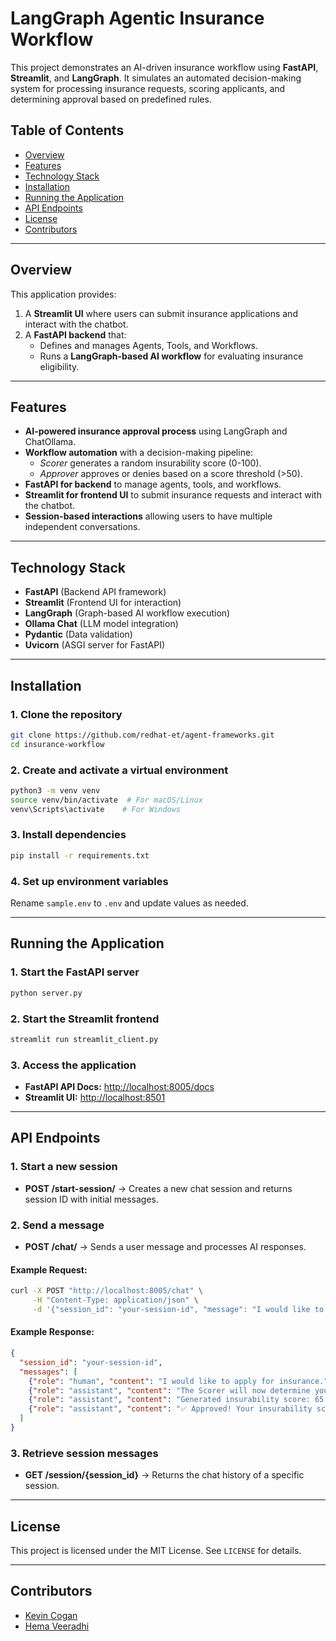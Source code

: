 # LangGraph Agentic Insurance Workflow

This project demonstrates an AI-driven insurance workflow using **FastAPI**, **Streamlit**, and **LangGraph**. It simulates an automated decision-making system for processing insurance requests, scoring applicants, and determining approval based on predefined rules.

## Table of Contents
- [Overview](#overview)
- [Features](#features)
- [Technology Stack](#technology-stack)
- [Installation](#installation)
- [Running the Application](#running-the-application)
- [API Endpoints](#api-endpoints)
- [License](#license)
- [Contributors](#contributors)

---

## Overview
This application provides:
1. A **Streamlit UI** where users can submit insurance applications and interact with the chatbot.
2. A **FastAPI backend** that:
   - Defines and manages Agents, Tools, and Workflows.
   - Runs a **LangGraph-based AI workflow** for evaluating insurance eligibility.

---

## Features
- **AI-powered insurance approval process** using LangGraph and ChatOllama.
- **Workflow automation** with a decision-making pipeline:
  - *Scorer* generates a random insurability score (0-100).
  - *Approver* approves or denies based on a score threshold (>50).
- **FastAPI for backend** to manage agents, tools, and workflows.
- **Streamlit for frontend UI** to submit insurance requests and interact with the chatbot.
- **Session-based interactions** allowing users to have multiple independent conversations.

---

## Technology Stack
- **FastAPI** (Backend API framework)
- **Streamlit** (Frontend UI for interaction)
- **LangGraph** (Graph-based AI workflow execution)
- **Ollama Chat** (LLM model integration)
- **Pydantic** (Data validation)
- **Uvicorn** (ASGI server for FastAPI)

---

## Installation
### 1. Clone the repository
```sh
git clone https://github.com/redhat-et/agent-frameworks.git
cd insurance-workflow
```

### 2. Create and activate a virtual environment
```sh
python3 -m venv venv
source venv/bin/activate  # For macOS/Linux
venv\Scripts\activate    # For Windows
```

### 3. Install dependencies
```sh
pip install -r requirements.txt
```

### 4. Set up environment variables
Rename `sample.env` to `.env` and update values as needed.

---

## Running the Application
### 1. Start the FastAPI server
```sh
python server.py
```

### 2. Start the Streamlit frontend
```sh
streamlit run streamlit_client.py
```

### 3. Access the application
- **FastAPI API Docs:** [http://localhost:8005/docs](http://localhost:8005/docs)
- **Streamlit UI:** [http://localhost:8501](http://localhost:8501)

---

## API Endpoints
### 1. Start a new session
- **POST /start-session/** → Creates a new chat session and returns session ID with initial messages.

### 2. Send a message
- **POST /chat/** → Sends a user message and processes AI responses.

#### Example Request:
```sh
curl -X POST "http://localhost:8005/chat" \
     -H "Content-Type: application/json" \
     -d '{"session_id": "your-session-id", "message": "I would like to apply for insurance."}'
```

#### Example Response:
```json
{
  "session_id": "your-session-id",
  "messages": [
    {"role": "human", "content": "I would like to apply for insurance."},
    {"role": "assistant", "content": "The Scorer will now determine your insurability score."},
    {"role": "assistant", "content": "Generated insurability score: 65. Sending to Approver..."},
    {"role": "assistant", "content": "✅ Approved! Your insurability score of 65 qualifies you for insurance."}
  ]
}
```

### 3. Retrieve session messages
- **GET /session/{session_id}** → Returns the chat history of a specific session.

---

## License
This project is licensed under the MIT License. See `LICENSE` for details.

---

## Contributors
- [Kevin Cogan](https://github.com/kevincogan)
- [Hema Veeradhi](https://github.com/hemajv)

